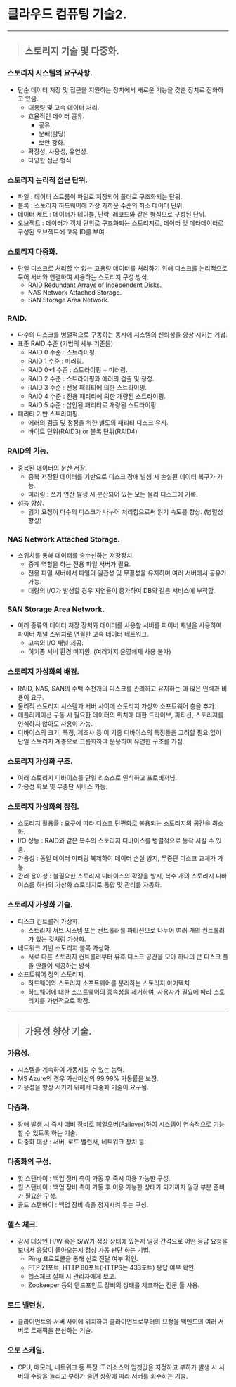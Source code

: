 
# 클라우드 컴퓨팅 기술2.

-------------------------------------------------------------------------------------

> ## 스토리지 기술 및 다중화.

### 스토리지 시스템의 요구사항.
- 단순 데이터 저장 및 접근을 지원하는 장치에서 새로운 기능을 갖춘 장치로 진화하고 있음.
  - 대용량 및 고속 데이터 처리.
  - 효율적인 데이터 공유.
    - 공유.
    - 분배(할당)
    - 보안 강화.
  - 확장성, 사용성, 유연성.
  - 다양한 접근 형식.

### 스토리지 논리적 접근 단위.
- 파일 : 데이터 스트름이 파일로 저장되어 폴더로 구조화되는 단위.
- 블록 : 스토리지 하드웨어에 가장 가까운 수준의 최소 데이터 단위.
- 데이터 세트 : 데이터가 테이블, 단락, 레코드와 같은 형식으로 구성된 단위.
- 오브젝트 : 데이터가 객체 단위로 구조화되는 스토리지로, 데이터 및 메타데이터로 구성된 오브젝트에 고유 ID를 부여.

### 스토리지 다중화.
- 단일 디스크로 처리할 수 없는 고용량 데이터를 처리하기 위해 디스크를 논리적으로 묶어 서버와 연결하여 사용하는 스토리지 구성 방식.
  - RAID Redundant Arrays of Independent Disks.
  - NAS Network Attached Storage.
  - SAN Storage Area Network.

### RAID.
- 다수의 디스크를 병렬적으로 구동하는 동시에 시스템의 신뢰성을 향상 시키는 기법.
- 표준 RAID 수준 (기법의 세부 기준들)
  - RAID 0 수준 : 스트라이핑.
  - RAID 1 수준 : 미러링.
  - RAID 0+1 수준 : 스트라이핑 + 미러링.
  - RAID 2 수준 : 스트라이핑과 에러의 검출 및 정정.
  - RAID 3 수준 : 전용 패리티에 의한 스트라이핑.
  - RAID 4 수준 : 전용 패리티에 의한 개량된 스트라이핑.
  - RAID 5 수준 : 삽인된 패리티로 개량된 스트라이핑.
- 패리티 기반 스트라이핑.
  - 에러의 검출 및 정정을 위한 별도의 패리티 디스크 유지.
  - 바이트 단위(RAID3) or 블록 단위(RAID4)

### RAID의 기능.
- 중복된 데이터의 분산 저장.
  - 중복 저장된 데이터를 기반으로 디스크 장애 발생 시 손실된 데이터 복구가 가능.
  - 미러링 : 쓰기 연산 발생 시 분산되어 있는 모든 물리 디스크에 기록.
- 성능 향상.
  - 읽기 요청이 다수의 디스크가 나누어 처리함으로써 읽기 속도를 향상. (병렬성 향상)

### NAS Network Attached Storage.
- 스위치를 통해 데이터를 송수신하는 저장장치.
  - 중계 역할을 하는 전용 파일 서버가 필요.
  - 전용 파일 서버에서 파일의 일관성 및 무결성을 유지하며 여러 서버에서 공유가 가능.
  - 대량의 I/O가 발생할 경우 지연율이 증가하여 DB와 같은 서비스에 부적합.

### SAN Storage Area Network. 
- 여러 종류의 데이터 저장 장치와 데이터를 사용할 서버를 파이버 채널을 사용하여 파이버 채널 스위치로 연결한 고속 데이터 네트워크.
  - 고속의 I/O 채널 제공.
  - 이기종 서버 환경 미지원. (여러가지 운영체제 사용 불가)

### 스토리지 가상화의 배경.
- RAID, NAS, SAN의 수백 수천개의 디스크를 관리하고 유지하는 데 많은 인력과 비용이 요구.
- 물리적 스토리지 시스템과 서버 사이에 스토리지 가상화 소프트웨어 층을 추가.
- 애플리케이션 구동 시 필요한 데이터의 위치에 대한 드라이브, 파티션, 스토리지를 인식하지 않아도 사용이 가능.
- 디바이스의 크기, 특징, 제조사 등 이 기종 디바이스의 특징들을 고려할 필요 없이 단일 스토리지 계층으로 그룹화하여 운용하여 유연한 구조를 가짐.

### 스토리지 가상화 구조.
- 여러 스토리지 디바이스를 단일 리소스로 인식하고 프로비저닝.
- 가용성 확보 및 무중단 서비스 가능.

### 스토리지 가상화의 장점.
- 스토리지 활용률 : 요구에 따라 디스크 단편화로 불용되는 스토리지의 공간을 최소화.
- I/O 성능 : RAID와 같은 복수의 스토리지 디바이스를 병렬적으로 동작 시킬 수 있음.
- 가용성 : 동일 데이터 미러링 복제하여 데이터 손실 방지, 무중단 디스크 교체가 가능.
- 관리 용이성 : 불필요한 스토리지 디바이스의 확장을 방지, 복수 개의 스토리지 디바이스를 하나의 가상화 스토리지로 통합 및 관리를 자동화.

### 스토리지 가상화 기술.
- 디스크 컨트롤러 가상화.
  - 스토리지 서브 시스템 또는 컨트롤러를 파티션으로 나누어 여러 개의 컨트롤러가 있는 것처럼 가상화.
- 네트워크 기반 스토리지 블록 가상화.
  - 서로 다른 스토리지 컨트롤러부터 유휴 디스크 공간을 모아 하나의 큰 디스크 풀을 만들어 제공하는 방식.
- 소프트웨어 정의 스토리지.
  - 하드웨어와 스토리지 소프트웨어를 분리하는 스토리지 아키텍처.
  - 하드웨어에 대한 소프트웨어의 종속성을 제거하여, 사용자가 필요에 따라 스토리지를 가변적으로 확장.

-------------------------------------------------------------------------------------

> ## 가용성 향상 기술.

### 가용성.
- 시스템을 계속하여 가동시킬 수 있는 능력.
- MS Azure의 경우 가산머신의 99.99% 가동률을 보장.
- 가용성을 향상 시키기 위해서 다중화 기술이 요구됨.

### 다중화.
- 장애 발생 시 즉시 예비 장비로 페일오버(Failover)하여 시스템이 연속적으로 기능 할 수 있도록 하는 기술.
- 다중화 대상 : 서버, 로드 밸런서, 네트워크 장치 등.

### 다중화의 구성.
- 핫 스탠바이 : 백업 장비 측이 가동 후 즉시 이용 가능한 구성.
- 웜 스탠바이 : 백업 장비 측이 가동 후 이용 가능한 상태가 되기까지 일정 부분 준비가 필요한 구성.
- 콜드 스탠바이 : 백업 장비 측을 정지시켜 두는 구성.

### 헬스 체크.
- 감시 대상인 H/W 혹은 S/W가 정상 상태에 있는지 일정 간격으로 어떤 응답 요청을 보내서 응답이 돌아오는지 정상 가동 판단 하는 기법.
  - Ping 프로토콜을 통해 신호 전달 여부 확인.
  - FTP 21포트, HTTP 80포트(HTTPS는 433포트) 응답 여부 확인.
  - 헬스체크 실패 시 관리자에게 보고.
  - Zookeeper 등의 엔드포인트 장비의 상태를 체크하는 전문 툴 사용.

### 로드 밸런싱.
- 클라이언트와 서버 사이에 위치하여 클라이언트로부터의 요청을 백엔드의 여러 서버로 트래픽을 분산하는 기술.

### 오토 스케일.
- CPU, 메모리, 네트워크 등 특정 IT 리소스의 임곗값을 지정하고 부하가 발생 시 서버의 수량을 늘리고 부하가 줄면 상황에 따라 서버를 회수하는 기술.















